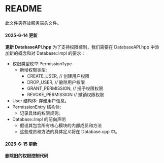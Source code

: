 # README

此文件夹存放服务端头文件。

#### 2025-6-14  更新
**更新 DatabaseAPI.hpp**
为了支持权限控制，我们需要在 DatabaseAPI.hpp 中添加新的概念和对 Database::Impl 的要求：
- 权限类型枚举 PermissionType 
  - 新增权限类型:
    - CREATE_USER,    // 创建用户权限
    - DROP_USER,      // 删除用户权限
    - GRANT_PERMISSION, // 授予权限权限
    - REVOKE_PERMISSION // 撤销权限权限
- User 结构体: 存储用户信息。
- PermissionEntry 结构体: 
  - 记录具体的权限规则。
- Database::Impl 的前向声明
  - 假设其包含所有核心模块的内部成员和方法 
  - 这些成员和方法的具体定义将在 Database.cpp 中。
#### 2025-6-15  更新
**删除旧的权限控制代码**